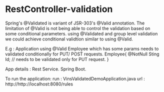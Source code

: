 # RestController-validation
Spring's @Validated is variant of  JSR-303's @Valid annotation. The limitation of @Valid is not being able to control the validation based on some conditional parameters.
using @Validated and group level validation we could achieve conditional validtion similar to using @Valid.

E.g : Application using @Valid Employee which has some params needs to validated conditionally for PUT/ POST requests.
Employee{
 @NotNull Sting Id; // needs to be validated only for PUT request.
}

App details : 
Rest Service.
Spring Boot.

To run the application:
run : VinsValidatedDemoApplication.java
url : http://http://localhost:8080/rules



